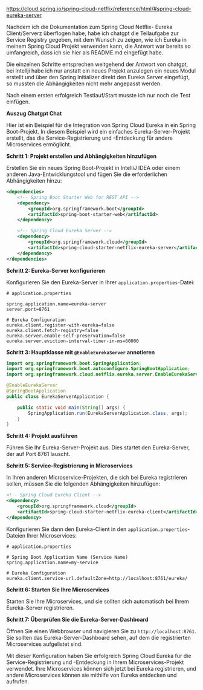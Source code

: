 https://cloud.spring.io/spring-cloud-netflix/reference/html/#spring-cloud-eureka-server

Nachdem ich die Dokumentation zum Spring Cloud Netflix- Eureka Client/Serverz überflogen habe, habe ich chatgpt die Teilaufgabe zur Service Registry gegeben, mit dem Wunsch zu zeigen, wie ich Eureka in meinem Spring Cloud Projekt verwenden kann, die Antwort war bereits so umfangreich, dass ich sie hier als README.md eingefügt habe.

Die einzelnen Schritte entsprechen weitgehend der Antwort von chatgpt, bei Intellji habe ich nur anstatt ein neues Projekt anzulegen ein neues Modul erstellt und über den Spring Initializer direkt den Eureka Server eingefügt, so mussten die Abhängigkeiten nicht mehr angepasst werden.

Nach einem ersten erfolgreich Testlauf/Start musste ich nur noch die Test einfügen.

**Auszug Chatgpt Chat**

Hier ist ein Beispiel für die Integration von Spring Cloud Eureka in ein Spring Boot-Projekt. In diesem Beispiel wird ein einfaches Eureka-Server-Projekt erstellt, das die Service-Registrierung und -Entdeckung für andere Microservices ermöglicht.

**Schritt 1: Projekt erstellen und Abhängigkeiten hinzufügen**

Erstellen Sie ein neues Spring Boot-Projekt in IntelliJ IDEA oder einem anderen Java-Entwicklungstool und fügen Sie die erforderlichen Abhängigkeiten hinzu:

```xml
<dependencies>
    <!-- Spring Boot Starter Web for REST API -->
    <dependency>
        <groupId>org.springframework.boot</groupId>
        <artifactId>spring-boot-starter-web</artifactId>
    </dependency>

    <!-- Spring Cloud Eureka Server -->
    <dependency>
        <groupId>org.springframework.cloud</groupId>
        <artifactId>spring-cloud-starter-netflix-eureka-server</artifactId>
    </dependency>
</dependencies>
```

**Schritt 2: Eureka-Server konfigurieren**

Konfigurieren Sie den Eureka-Server in Ihrer `application.properties`-Datei:

```properties
# application.properties

spring.application.name=eureka-server
server.port=8761

# Eureka Configuration
eureka.client.register-with-eureka=false
eureka.client.fetch-registry=false
eureka.server.enable-self-preservation=false
eureka.server.eviction-interval-timer-in-ms=60000
```

**Schritt 3: Hauptklasse mit `@EnableEurekaServer` annotieren**

```java
import org.springframework.boot.SpringApplication;
import org.springframework.boot.autoconfigure.SpringBootApplication;
import org.springframework.cloud.netflix.eureka.server.EnableEurekaServer;

@EnableEurekaServer
@SpringBootApplication
public class EurekaServerApplication {

    public static void main(String[] args) {
        SpringApplication.run(EurekaServerApplication.class, args);
    }
}
```

**Schritt 4: Projekt ausführen**

Führen Sie Ihr Eureka-Server-Projekt aus. Dies startet den Eureka-Server, der auf Port 8761 lauscht.

**Schritt 5: Service-Registrierung in Microservices**

In Ihren anderen Microservice-Projekten, die sich bei Eureka registrieren sollen, müssen Sie die folgenden Abhängigkeiten hinzufügen:

```xml
<!-- Spring Cloud Eureka Client -->
<dependency>
    <groupId>org.springframework.cloud</groupId>
    <artifactId>spring-cloud-starter-netflix-eureka-client</artifactId>
</dependency>
```

Konfigurieren Sie dann den Eureka-Client in den `application.properties`-Dateien Ihrer Microservices:

```properties
# application.properties

# Spring Boot Application Name (Service Name)
spring.application.name=my-service

# Eureka Configuration
eureka.client.service-url.defaultZone=http://localhost:8761/eureka/
```

**Schritt 6: Starten Sie Ihre Microservices**

Starten Sie Ihre Microservices, und sie sollten sich automatisch bei Ihrem Eureka-Server registrieren.

**Schritt 7: Überprüfen Sie die Eureka-Server-Dashboard**

Öffnen Sie einen Webbrowser und navigieren Sie zu `http://localhost:8761`. Sie sollten das Eureka-Server-Dashboard sehen, auf dem die registrierten Microservices aufgelistet sind.

Mit dieser Konfiguration haben Sie erfolgreich Spring Cloud Eureka für die Service-Registrierung und -Entdeckung in Ihrem Microservices-Projekt verwendet. Ihre Microservices können sich jetzt bei Eureka registrieren, und andere Microservices können sie mithilfe von Eureka entdecken und aufrufen.